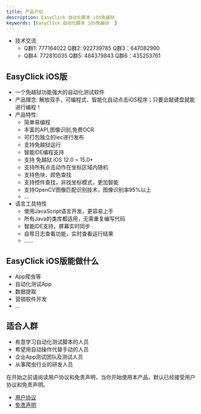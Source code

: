 ```yaml
---
title: 产品介绍
description: EasyClick 自动化脚本 iOS免越狱 
keywords: [EasyClick 自动化脚本 iOS免越狱  ]
---
```


- 技术交流  
    - Q群1: 777164022 Q群2: 922739785 Q群3：647082990   
    - Q群4: 772810035 Q群5: 484379843 Q群6：435253761 

## EasyClick iOS版
- 一个免越狱功能强大的自动化测试软件
- 产品理念: 解放双手，可编程式、智能化自动点击iOS程序；只要会敲键盘就能进行编程！
- 产品特性:
    * 简单易编程
    * 丰富的API,图像识别,免费OCR
    * 可打包独立的iec进行发布
    * 支持免越狱运行
    * 智能IDE编程支持
    * 支持 免越狱 iOS 12.0 ~ 15.0+
    * 支持所有点击动作在坐标区域内随机
    * 支持色块、颜色查找
    * 支持控件查找，非找坐标模式，更加智能
    * 支持OpenCV图像匹配识别技术，图像识别率95%以上
    * ...
- 语言工具特性
    * 使用JavaScript语言开发，更容易上手
    * 所有Java的类库都适用，无需重复编写代码
    * 智能IDE支持，屏幕实时同步
    * 自带日志查看功能，实时查看运行结果
    * ......


## EasyClick iOS版能做什么
* App爬虫等
* 自动化测试App
* 数据提取
* 营销软件开发
* ...

## 适合人群
* 有意学习自动化测试脚本的人员
* 希望用自动操作代替手动的人员
* 企业App测试团队及测试人员
* 从事爬虫行业的研发人员

在开始之前请阅读用户协议和免责声明，当你开始使用本产品，默认已经接受用户协议和免责声明。
* [用户协议](/zh-cn/agreement.md)
* [免责声明](/zh-cn/declare.md)
